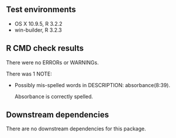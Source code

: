 ## Test environments
* OS X 10.9.5, R 3.2.2
* win-builder, R 3.2.3


## R CMD check results
There were no ERRORs or WARNINGs.

There was 1 NOTE:

* Possibly mis-spelled words in DESCRIPTION: absorbance(8:39).

  Absorbance is correctly spelled.

## Downstream dependencies
There are no downstream dependencies for this package.
